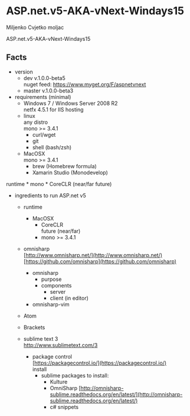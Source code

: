 # ASP.net.v5-AKA-vNext-Windays15

Miljenko Cvjetko moljac

ASP.net.v5-AKA-vNext-Windays15

## Facts

*	version			
	*	dev		v.1.0.0-beta5		
		nuget feed: https://www.myget.org/F/aspnetvnext
	*	master	v.1.0.0-beta3		
*	requirements (minimal)		
	*	Windows 7 / Windows Server 2008 R2		
		netfx 4.5.1 for IIS hosting
	*	linux		
		any distro		
		mono >= 3.4.1		
		*	curl/wget		
		*	git		
		*	shell (bash/zsh)		
	*	MacOSX 			
		mono >= 3.4.1		
		*	brew (Homebrew formula)		
		*	Xamarin Studio (Monodevelop)		
		
	
runtime
	*	mono
	*	CoreCLR		(near/far future)
	
	
	
	
*	ingredients to run ASP.net v5
	*	runtime
		*	MacOSX
			*	CoreCLR		
				future (near/far)
			*	mono >= 3.4.1


	*	omnisharp		
		[http://www.omnisharp.net/](http://www.omnisharp.net/)			
		[https://github.com/omnisharp](https://github.com/omnisharp)			
		*	omnisharp
			* 	purpose
			*	components
				*	server
					[]()
				*	client (in editor)
		*	omnisharp-vim
	
	*	Atom
	*	Brackets	
	*	sublime text 3		
		http://www.sublimetext.com/3		
			
		*	package control		
			[https://packagecontrol.io/](https://packagecontrol.io/)		
			install
			*	sublime packages to install:
				*	Kulture
				*	OmniSharp
					[http://omnisharp-sublime.readthedocs.org/en/latest/](http://omnisharp-sublime.readthedocs.org/en/latest/)
				*	c# snippets
			
		
